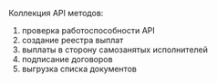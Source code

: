 Коллекция API методов:
1) проверка работоспособности API 
2) создание реестра выплат
3) выплаты в сторону самозанятых исполнителей
4) подписание договоров 
5) выгрузка списка документов
